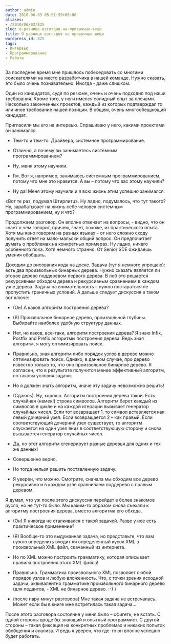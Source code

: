 ```yaml
---
author: admin
date: 2010-06-03 05:51:59+00:00
aliases:
- /2010/06/02/825
slug: о-разнице-взглядов-на-привычные-вещи
title: О разнице взглядов на привычные вещи
wordpress_id: 825
tags:
- Интервью
- Программирование
- Работа
---
```


За последнее время мне пришлось побеседовать со многими соискателями на место разработчика в нашей команде. Нужно сказать, это было очень познавательно. Иногда - даже слишком.

Один из кандидатов, судя по резюме, очень и очень подходил под наши требования. Кроме того, у неги имелся солидный опыт за плечами. Несколько законченных проектов, каждый из которых подтверждал то или иное требование нашей позиции. В общем, очень многообещающий кандидат.

<!--more-->Пригласили мы его на интервью. Спрашиваю у него, какими проектами он занимался. 

  * Тем-то и тем-то. Драйвера, системное программирование.

  * Отлично, а почему вы занимаетесь системным программированием?

  * Ну, меня этому научили.

  * Гм. Вот я, например, занимаюсь системным программированием, потому что мне это нравится. А вы – потому что вас этому научили?

  * Ну да! Меня этому научили и я всю жизнь этим успешно занимался.

«Вот те раз, подумал Штирлитц». Ну ладно, подумалось, что тут такого? Ну, зарабатывает на жизнь себе человек системным программированием, ну и что?

Продолжаем разговор. Он вполне отвечает на вопросы, - видно, что он знает о чем говорит, причем, знает, похоже, из практического опыта. Хотя мы явно говорим на разных языках – от него сложно сходу получить ответ на мало-мальски общий вопрос. Он предпочитает думать о проблемах на конкретных примерах. Ну ладно, ничего особенного пока. Хотя немного странно. От Senior SDE ожидаешь умения обобщать.

Доходим до рисования кода на доске. Задача (тут я немного упрощаю): есть два произвольных бинарных дерева. Нужно сказать является ли второе дерево поддеревом первого дерева. В лоб это решается рекурсивным обходом дерева и рекурсивным сравнением в каждом узле дерева. Задача на внимательность – нужно постараться не пропустить граничных условий. А дальше следует дискуссия в таком вот ключе:

  * (Он) А каков алгоритм построения дерева?

  * (Я) Произвольное бинарное дерево, произвольной глубины. Выбирайте наиболее удобную структуру данных.

  * Нет, но каков, все-таки, алгоритм построения дерева? Я знаю Infix, Postfix and Prefix алгоритмы построения дерева.  Ведь зная алгоритм, я могу оптимизировать поиск. 

  * Правильно, зная алгоритм либо порядок узлов в дереве можно оптимизировать поиск. Однако, в данном случае, про дерево известно только то, что оно произвольное бинарное дерево. Я согласен, что в результате получится менее эффективный алгоритм, но таковы условия задачи.

  * Но я должен знать алгоритм, иначе эту задачу невозможно решить!

  * (Сдаюсь). Ну, хорошо. Алгоритм построения дерева такой. Есть случайная (намек!) строка символов. Алгоритм берет каждый из символов в цикле и на каждой итерации вызывает генератор случайных чисел. Если тот возвращает 1, то символ вставляется как левый дочерний узел. Если возвращается 2 – как правый. Если соответствующий дочерний узел существует, то алгоритм спускается на один узел вниз в соответствующую сторону и снова вызывается генератор случайных чисел.

  * Да, но этот алгоритм сгенерирует разные деревья для одних и тех же данных!

  * Совершенно верно.

  * Но тогда нельзя решить поставленную задачу.

  * Я уверен, что можно. Смотрите, сначала мы обходим все дерево рекурсивно и в каждом узле сравниваем поддерево с правым деревом.

Я думал, что уж после этого дискуссия перейдет в более знакомое русло, но не тут-то было. Мы каким-то образом снова съехали к алгоритму построения дерева, вместо алгоритма его обхода.

  * (Он) Я никогда не сталкивался с такой задачей. Разве у нее есть практическое применение?

  * (Я) Вообще-то это выдуманная задача, но представьте, что вам нужно определить входит ли определенный кусок XML  в произвольный XML файл, скачанный из интернета.

  * Но по XML можно построить грамматику, которая описывает правила построения этого XML файла!

  * Правильно. Грамматика произвольного XML позволяет любой порядок узлов и любую вложенность. Что, с точки зрения исходной задачи, эквивалентно грамматике произвольного бинарного дерево (для педантов, - XML не бинарное дерево. :-) )

  * (после пару минут разговора) Мне такая задача не встречалась. Может если бы в книге мне встретилась такая задача…

После этого разговора состояние у меня было – офигеть, не встать. С одной стороны вроде бы знающий и опытный программист. С другой стороны – такая фиксация на конкретных проблемах и никаких попыток обобщения и анализа. И ведь я уверен, что где-то он вполне успешно будет работать.
